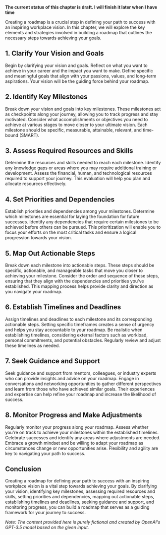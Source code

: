 **The current status of this chapter is draft. I will finish it later when I have time**

Creating a roadmap is a crucial step in defining your path to success with an inspiring workplace vision. In this chapter, we will explore the key elements and strategies involved in building a roadmap that outlines the necessary steps towards achieving your goals.

**1. Clarify Your Vision and Goals**
------------------------------------

Begin by clarifying your vision and goals. Reflect on what you want to achieve in your career and the impact you want to make. Define specific and meaningful goals that align with your passions, values, and long-term aspirations. Your vision will be the guiding force behind your roadmap.

**2. Identify Key Milestones**
------------------------------

Break down your vision and goals into key milestones. These milestones act as checkpoints along your journey, allowing you to track progress and stay motivated. Consider what accomplishments or objectives you need to achieve at various stages to move closer to your ultimate vision. Each milestone should be specific, measurable, attainable, relevant, and time-bound (SMART).

**3. Assess Required Resources and Skills**
-------------------------------------------

Determine the resources and skills needed to reach each milestone. Identify any knowledge gaps or areas where you may require additional training or development. Assess the financial, human, and technological resources required to support your journey. This evaluation will help you plan and allocate resources effectively.

**4. Set Priorities and Dependencies**
--------------------------------------

Establish priorities and dependencies among your milestones. Determine which milestones are essential for laying the foundation for future successes. Identify any dependencies that require certain milestones to be achieved before others can be pursued. This prioritization will enable you to focus your efforts on the most critical tasks and ensure a logical progression towards your vision.

**5. Map Out Actionable Steps**
-------------------------------

Break down each milestone into actionable steps. These steps should be specific, actionable, and manageable tasks that move you closer to achieving your milestone. Consider the order and sequence of these steps, ensuring that they align with the dependencies and priorities you've established. This mapping process helps provide clarity and direction as you navigate your roadmap.

**6. Establish Timelines and Deadlines**
----------------------------------------

Assign timelines and deadlines to each milestone and its corresponding actionable steps. Setting specific timeframes creates a sense of urgency and helps you stay accountable to your roadmap. Be realistic when establishing timelines, considering external factors such as workload, personal commitments, and potential obstacles. Regularly review and adjust these timelines as needed.

**7. Seek Guidance and Support**
--------------------------------

Seek guidance and support from mentors, colleagues, or industry experts who can provide insights and advice on your roadmap. Engage in conversations and networking opportunities to gather different perspectives and learn from those who have achieved similar goals. Their experiences and expertise can help refine your roadmap and increase the likelihood of success.

**8. Monitor Progress and Make Adjustments**
--------------------------------------------

Regularly monitor your progress along your roadmap. Assess whether you're on track to achieve your milestones within the established timelines. Celebrate successes and identify any areas where adjustments are needed. Embrace a growth mindset and be willing to adapt your roadmap as circumstances change or new opportunities arise. Flexibility and agility are key to navigating your path to success.

**Conclusion**
--------------

Creating a roadmap for defining your path to success with an inspiring workplace vision is a vital step towards achieving your goals. By clarifying your vision, identifying key milestones, assessing required resources and skills, setting priorities and dependencies, mapping out actionable steps, establishing timelines and deadlines, seeking guidance and support, and monitoring progress, you can build a roadmap that serves as a guiding framework for your journey to success.

*Note: The content provided here is purely fictional and created by OpenAI's GPT-3.5 model based on the given input.*
